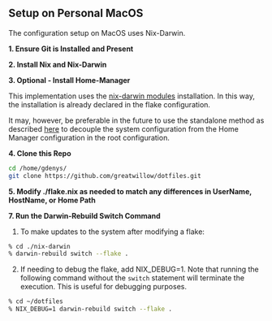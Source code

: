 ## Setup on Personal MacOS

The configuration setup on MacOS uses Nix-Darwin.

**1. Ensure Git is Installed and Present**

**2. Install Nix and Nix-Darwin**

**3. Optional - Install Home-Manager**

This implementation uses the [nix-darwin modules](https://nix-community.github.io/home-manager/index.xhtml) installation.  In this way, the installation is already declared in the flake configuration.

It may, however, be preferable in the future to use the standalone method as described [here](https://nix-community.github.io/home-manager/index.xhtml#sec-install-standalone) to decouple the system configuration from the Home Manager configuration in the root configuration.

**4. Clone this Repo**

```bash
cd /home/gdenys/
git clone https://github.com/greatwillow/dotfiles.git
```

**5. Modify ./flake.nix as needed to match any differences in UserName, HostName, or Home Path**

**7. Run the Darwin-Rebuild Switch Command**

1. To make updates to the system after modifying a flake:

```bash
% cd ./nix-darwin 
% darwin-rebuild switch --flake .
```

2. If needing to debug the flake, add NIX_DEBUG=1. Note that running the following command without the `switch` statement will terminate the execution.  This is useful for debugging purposes.

```bash
% cd ~/dotfiles 
% NIX_DEBUG=1 darwin-rebuild switch --flake .
```